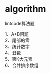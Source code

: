 # algorithm

lintcode算法题

1、A+B问题            
2、尾部的零      
3、统计数字      
4、丑数    
5、第K大元素       
6、合并排序数组